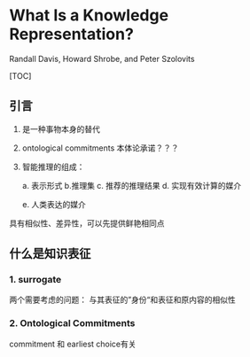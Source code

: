 # What Is a Knowledge Representation?

Randall Davis, Howard Shrobe, and Peter Szolovits

[TOC]



## 引言

1. 是一种事物本身的替代

2. ontological commitments 本体论承诺？？？

3. 智能推理的组成：

   a. 表示形式 b.推理集 c. 推荐的推理结果 d. 实现有效计算的媒介

   e. 人类表达的媒介

   

具有相似性、差异性，可以先提供鲜艳相同点

## 什么是知识表征

### 1. surrogate

两个需要考虑的问题： 与其表征的”身份“和表征和原内容的相似性

### 2. Ontological Commitments

commitment 和 earliest choice有关

 